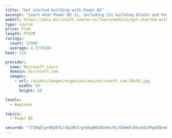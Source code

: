 ```yaml
---
title: "Get started building with Power BI"
excerpt: "Learn what Power BI is, including its building blocks and how they work together."
webUrl: https://docs.microsoft.com/en-us/learn/modules/get-started-with-power-bi/
type: course
price: Free
length: PT47M
ratings:
  count: 17080
  average: 4.7278104
heat: 114

provider:
  name: Microsoft Learn
  domain: microsoft.com
  images:
    - url: /assets/images/organizations/microsoft.com-50x50.jpg
      width: 50
      height: 50

levels:
  - Beginner

topics:
  - Power BI

secured: "lTtBqGlg+0N26TLt4q29bT/gfmEg0WzOGnhk/RiJ5GWmFiESvS414PgA5QneBBJVUOxUQsCauDoifIslHm1SbKgeGuK5zbPVFDvU8ASxhxzJTPJ/XhqePmsTuGlaXmngxKhEzuE/oQgic0efNwSwJZbsISfoF3EPU4SDOWzCLBuL74fzuFJ+Bdx/T2b33IL4G12HfvhtzbkA584Q/qHkRax/uv5aC9cSkivl1IJbRo+oThOewL3zufNAxRfmTAOwTg8jM8dbYXiUO0pgNWTewO+ppQq1Wo4JSvdCT5koxvkQc9WzrvNLcXolVtRLJ2AS5dABVYc+pkIQrNP2B4/sS8hScKgTRZ9HlWHAIVnV1j5c2HpZQMQ7HS9G4VcK72P7eXKM+QfPOMj/gOseoWBLVo5n1VCGlUmUjFNzHDTTDAYBw74L+gohhqzE5+QSoN9v;CPJdkMGD9JuWefISqC5I4g=="
---
```


